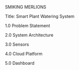 SMIKING MERLIONS

Title: Smart Plant Watering System

1.0 Problem Statement

2.0 System Architecture

3.0 Sensors

4.0 Cloud Platform

5.0 Dashboard

